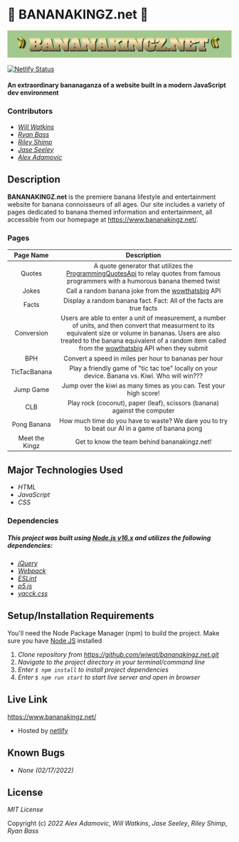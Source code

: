 # 🍌 BANANAKINGZ.net 🍌

<img src="src/assets/img/bananakingz.png">

[![Netlify Status](https://api.netlify.com/api/v1/badges/2de59ea0-4819-488c-bb65-66237ce7f86a/deploy-status)](https://app.netlify.com/sites/bananakingz-net/deploys)

#### An extraordinary bananaganza of a website built in a modern JavaScript dev environment

### Contributors

* _[Will Watkins](https://github.com/wjwat)_
* _[Ryan Bass](https://github.com/probablynotryan/)_
* _[Riley Shimp](https://github.com/rileyShimp)_
* _[Jase Seeley](https://github.com/jcseeley)_
* _[Alex Adamovic](https://github.com/alexadamovic)_

## Description

**BANANAKINGZ.net** is the premiere banana lifestyle and entertainment website for banana connoisseurs of all ages. Our site includes a variety of pages dedicated to banana themed information and entertainment, all accessible from our homepage at https://www.bananakingz.net/.

### Pages

|           Page Name          |                                  Description                                       | 
| :--------------------------: | :--------------------------------------------------------------------------------: |
| Quotes  | A quote generator that utilizes the [ProgrammingQuotesApi](https://programming-quotes-api.herokuapp.com/index.html) to relay quotes from famous programmers with a humorous banana themed twist |
| Jokes | Call a random banana joke from the [wowthatsbig](https://wowthatsbig.net/) API |
| Facts | Display a random banana fact. Fact: All of the facts are true facts |
| Conversion | Users are able to enter a unit of measurement, a number of units, and then convert that measurment to its equivalent size or volume in bananas. Users are also treated to the banana equivalent of a random item called from the [wowthatsbig](https://wowthatsbig.net/) API when they submit |
| BPH  | Convert a speed in miles per hour to bananas per hour  |
| TicTacBanana | Play a friendly game of "tic tac toe" locally on your device. Banana vs. Kiwi. Who will win??? |
| Jump Game | Jump over the kiwi as many times as you can. Test your high score! |
| CLB | Play rock (coconut), paper (leaf), scissors (banana) against the computer |
| Pong Banana | How much time do you have to waste? We dare you to try to beat our AI in a game of banana pong |
| Meet the Kingz | Get to know the team behind bananakingz.net! |

## Major Technologies Used

* _HTML_
* _JavaScript_
* _CSS_

### Dependencies
##### _This project was built using [Node.js v16.x](https://nodejs.org/en/) and utilizes the following dependencies:_

* _[jQuery](https://jquery.com/)_
* _[Webpack](https://webpack.js.org/)_
* _[ESLint](https://eslint.org/)_
* _[p5.js](https://p5js.org/)_
* _[yacck.css](https://github.com/sphars/yacck)_

## Setup/Installation Requirements

You'll need the Node Package Manager (npm) to build the project. Make sure you have [Node JS](https://nodejs.org) installed

1. _Clone repository from https://github.com/wjwat/bananakingz.net.git_
2. _Navigate to the project directory in your terminal/command line_
3. _Enter ```$ npm install``` to install project dependencies_
4. _Enter ```$ npm run start``` to start live server and open in browser_

## Live Link

https://www.bananakingz.net/  

* Hosted by [netlify](https://www.netlify.com/)

## Known Bugs

* _None (02/17/2022)_

## License

_MIT License_

Copyright (c) _2022_ _Alex Adamovic_, _Will Watkins_, _Jase Seeley_, _Riley Shimp_, _Ryan Bass_
